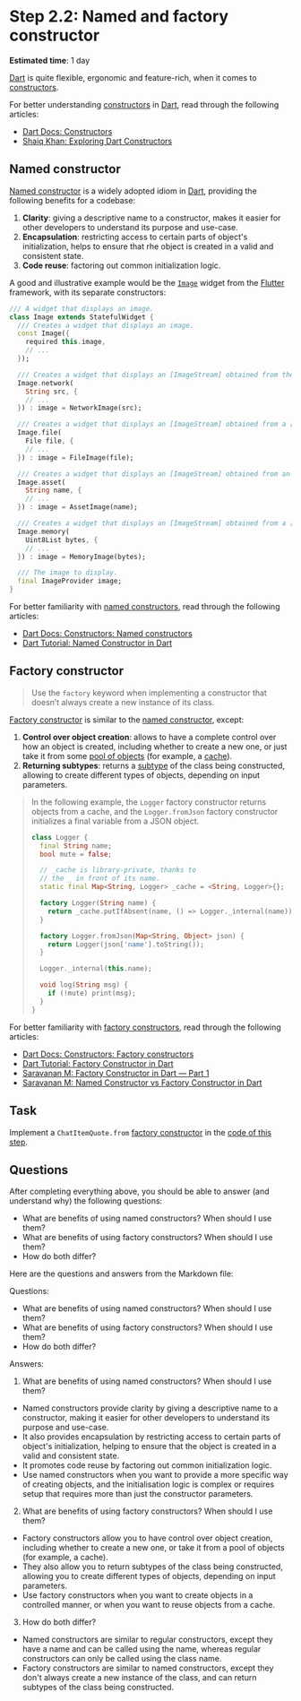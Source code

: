 Step 2.2: Named and factory constructor
=======================================

**Estimated time**: 1 day

[Dart] is quite flexible, ergonomic and feature-rich, when it comes to [constructors][1].

For better understanding [constructors][1] in [Dart], read through the following articles:
- [Dart Docs: Constructors][1]
- [Shaiq Khan: Exploring Dart Constructors][2]




## Named constructor

[Named constructor][11] is a widely adopted idiom in [Dart], providing the following benefits for a codebase:
1. **Clarity**: giving a descriptive name to a constructor, makes it easier for other developers to understand its purpose and use-case.
2. **Encapsulation**: restricting access to certain parts of object's initialization, helps to ensure that rhe object is created in a valid and consistent state.
3. **Code reuse**: factoring out common initialization logic.

A good and illustrative example would be the [`Image`] widget from the [Flutter] framework, with its separate constructors:
```dart
/// A widget that displays an image.
class Image extends StatefulWidget {
  /// Creates a widget that displays an image.
  const Image({
    required this.image,
    // ...
  });

  /// Creates a widget that displays an [ImageStream] obtained from the network.
  Image.network(
    String src, {
    // ...
  }) : image = NetworkImage(src);

  /// Creates a widget that displays an [ImageStream] obtained from a [File].
  Image.file(
    File file, {
    // ...
  }) : image = FileImage(file);

  /// Creates a widget that displays an [ImageStream] obtained from an asset bundle.
  Image.asset(
    String name, {
    // ...
  }) : image = AssetImage(name);

  /// Creates a widget that displays an [ImageStream] obtained from a [Uint8List].
  Image.memory(
    Uint8List bytes, {
    // ...
  }) : image = MemoryImage(bytes);

  /// The image to display.
  final ImageProvider image;
}
```

For better familiarity with [named constructors][11], read through the following articles:
- [Dart Docs: Constructors: Named constructors][11]
- [Dart Tutorial: Named Constructor in Dart][12]




## Factory constructor

> Use the `factory` keyword when implementing a constructor that doesn’t always create a new instance of its class.

[Factory constructor][21] is similar to the [named constructor][11], except:
1. **Control over object creation**: allows to have a complete control over how an object is created, including whether to create a new one, or just take it from some [pool of objects][22] (for example, a [cache][23]).
2. **Returning subtypes**: returns a [subtype][24] of the class being constructed, allowing to create different types of objects, depending on input parameters.

> In the following example, the `Logger` factory constructor returns objects from a cache, and the `Logger.fromJson` factory constructor initializes a final variable from a JSON object.
> ```dart
> class Logger {
>   final String name;
>   bool mute = false;
>
>   // _cache is library-private, thanks to
>   // the _ in front of its name.
>   static final Map<String, Logger> _cache = <String, Logger>{};
>
>   factory Logger(String name) {
>     return _cache.putIfAbsent(name, () => Logger._internal(name));
>   }
>
>   factory Logger.fromJson(Map<String, Object> json) {
>     return Logger(json['name'].toString());
>   }
>
>   Logger._internal(this.name);
>
>   void log(String msg) {
>     if (!mute) print(msg);
>   }
> }
> ```

For better familiarity with [factory constructors][21], read through the following articles:
- [Dart Docs: Constructors: Factory constructors][21]
- [Dart Tutorial: Factory Constructor in Dart][27]
- [Saravanan M: Factory Constructor in Dart — Part 1][25]
- [Saravanan M: Named Constructor vs Factory Constructor in Dart][26]




## Task

Implement a `ChatItemQuote.from` [factory constructor][21] in the [code of this step](task.dart).




## Questions

After completing everything above, you should be able to answer (and understand why) the following questions:
- What are benefits of using named constructors? When should I use them?
- What are benefits of using factory constructors? When should I use them?
- How do both differ?




[`Image`]: https://api.flutter.dev/flutter/widgets/Image-class.html
[Dart]: https://dart.dev
[Flutter]: https://flutter.dev

[1]: https://dart.dev/language/constructors
[2]: https://medium.flutterdevs.com/exploring-dart-constructors-345398a0e4c5
[11]: https://dart.dev/language/constructors#named-constructors
[12]: https://dart-tutorial.com/object-oriented-programming/named-constructor-in-dart
[21]: https://dart.dev/language/constructors#factory-constructors
[22]: https://en.wikipedia.org/wiki/Object_pool_pattern
[23]: https://en.wikipedia.org/wiki/Cache_(computing)
[24]: https://en.wikipedia.org/wiki/Subtyping
[25]: https://medium.com/nerd-for-tech/factory-constructor-in-dart-part-1-1bbdf0d0f7f0
[26]: https://medium.com/nerd-for-tech/named-constructor-vs-factory-constructor-in-dart-ba28250b2747
[27]: https://dart-tutorial.com/object-oriented-programming/factory-constructor-in-dart


Here are the questions and answers from the Markdown file:

Questions: 
- What are benefits of using named constructors? When should I use them?
- What are benefits of using factory constructors? When should I use them?
- How do both differ?

Answers: 
1. What are benefits of using named constructors? When should I use them?
- Named constructors provide clarity by giving a descriptive name to a constructor, making it easier for other developers to understand its purpose and use-case.
- It also provides encapsulation by restricting access to certain parts of object's initialization, helping to ensure that the object is created in a valid and consistent state.
- It promotes code reuse by factoring out common initialization logic.
- Use named constructors when you want to provide a more specific way of creating objects, and the initialisation logic is complex or requires setup that requires more than just the constructor parameters.

2. What are benefits of using factory constructors? When should I use them?
- Factory constructors allow you to have control over object creation, including whether to create a new one, or take it from a pool of objects (for example, a cache).
- They also allow you to return subtypes of the class being constructed, allowing you to create different types of objects, depending on input parameters.
- Use factory constructors when you want to create objects in a controlled manner, or when you want to reuse objects from a cache.

3. How do both differ?
- Named constructors are similar to regular constructors, except they have a name and can be called using the name, whereas regular constructors can only be called using the class name.
- Factory constructors are similar to named constructors, except they don't always create a new instance of the class, and can return subtypes of the class being constructed.
